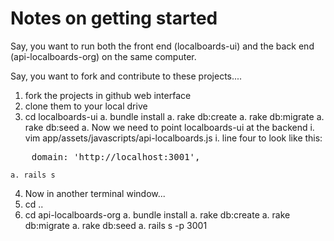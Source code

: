 Notes on getting started 
===================

Say, you want to run both the front end (localboards-ui) and the 
back end (api-localboards-org) on the same computer.

Say, you want to fork and contribute to these projects.... 

1. fork the projects in github web interface
2. clone them to your local drive
3. cd localboards-ui
    a. bundle install
    a. rake db:create 
    a. rake db:migrate
    a. rake db:seed
    a. Now we need to point localboards-ui at the backend
       i. vim app/assets/javascripts/api-localboards.js
       i. line four to look like this:
<pre>
	domain: 'http://localhost:3001',
</pre>
    a. rails s 
4. Now in another terminal window...
4. cd ..
5. cd api-localboards-org
    a. bundle install
    a. rake db:create 
    a. rake db:migrate
    a. rake db:seed
    a. rails s -p 3001

